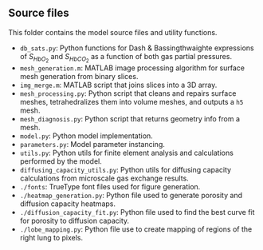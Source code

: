 ## Source files

This folder contains the model source files and utility functions.

- ```db_sats.py```: Python functions for Dash & Bassingthwaighte expressions of $S_{HbO_2}$ and $S_{{HbCO}_2}$ as a function of both gas partial pressures.
- ```mesh_generation.m```: MATLAB image processing algorithm for surface mesh generation from binary slices.
- ```img_merge.m```: MATLAB script that joins slices into a 3D array.
- ```mesh_processing.py```: Python script that cleans and repairs surface meshes, tetrahedralizes them into volume meshes, and outputs a ```h5``` mesh.
- ```mesh_diagnosis.py```: Python script that returns geometry info from a mesh.
- ```model.py```: Python model implementation.
- ```parameters.py```: Model parameter instancing.
- ```utils.py```: Python utils for finite element analysis and calculations performed by the model.
- ```diffusing_capacity_utils.py```: Python utils for diffusing capacity calculations from microscale gas exchange results.
- ```./fonts```: TrueType font files used for figure generation.
- ```./heatmap_generation.py```: Python file used to generate porosity and diffusion capacity heatmaps.
- ```./diffusion_capacity_fit.py```: Python file used to find the best curve fit for porosity to diffusion capacity.
- ```./lobe_mapping.py```: Python file use to create mapping of regions of the right lung to pixels.

